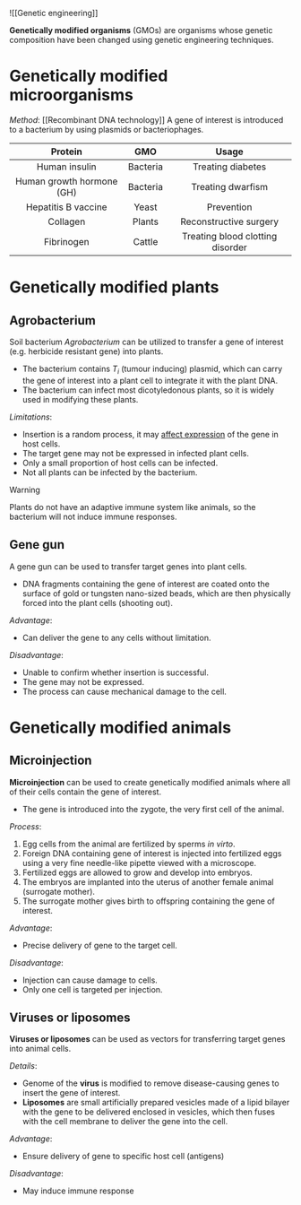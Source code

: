 ![[Genetic engineering]]

**Genetically modified organisms** (GMOs) are organisms whose <span class="hi-green">genetic composition have been changed</span> using genetic engineering techniques.

# Genetically modified microorganisms
*Method*: [[Recombinant DNA technology]]
A gene of interest is introduced to a bacterium by using <span class="hi-blue">plasmids or bacteriophages</span>.

| Protein | GMO | Usage |
| :--: | :--: | :--: |
| Human insulin | Bacteria | Treating diabetes |
| Human growth hormone (GH) | Bacteria | Treating dwarfism |
| Hepatitis B vaccine | Yeast | Prevention |
| Collagen | Plants | Reconstructive surgery |
| Fibrinogen | Cattle | Treating blood clotting disorder |

# Genetically modified plants
## Agrobacterium
Soil bacterium *Agrobacterium* can be utilized to transfer a gene of interest (e.g. herbicide resistant gene) into plants.
- The bacterium contains $T_i$ (<span class="hi-blue">tumour inducing</span>) plasmid, which can carry the gene of interest into a plant cell to integrate it with the plant DNA.
- The bacterium can infect most <span class="hi-blue">dicotyledonous plants</span>, so it is widely used in modifying these plants.

*Limitations*:
- Insertion is a <span class="hi-green">random process</span>, it may <u>affect expression</u> of the gene in host cells.
- The <span class="hi-green">target gene may not be expressed</span> in infected plant cells.
- Only a <span class="hi-green">small proportion of host cells</span> can be infected.
- <span class="hi-green">Not all plants can be infected</span> by the bacterium.

> [!warning]
> Plants do not have an adaptive immune system like animals, so the bacterium will not induce immune responses.

## Gene gun
A <span class="hi-blue">gene gun</span> can be used to transfer target genes into plant cells.
- DNA fragments containing the gene of interest are coated onto the surface of gold or tungsten nano-sized beads, which are then physically forced into the plant cells (shooting out).

*Advantage*:
- Can deliver the gene to any cells without limitation.

*Disadvantage*:
- Unable to confirm whether insertion is successful.
- The gene may not be expressed.
- The process can cause mechanical damage to the cell.

# Genetically modified animals
## Microinjection
**Microinjection** can be used to create genetically modified animals where all of their cells contain the gene of interest.
- The gene is introduced into the zygote, the very first cell of the animal.

*Process*:
1. Egg cells from the animal are fertilized by sperms *in virto*.
2. Foreign DNA containing gene of interest is injected into <span class="hi-green">fertilized eggs</span> using a very fine needle-like pipette viewed with a microscope.
3. Fertilized eggs are allowed to <span class="hi-green">grow and develop into embryos</span>.
4. The embryos are implanted into the uterus of another female animal (<span class="hi-blue">surrogate mother</span>).
5. The surrogate mother gives birth to offspring containing the gene of interest.

*Advantage*:
- Precise delivery of gene to the target cell.

*Disadvantage*:
- Injection can cause damage to cells.
- Only one cell is targeted per injection.

## Viruses or liposomes
**Viruses or liposomes** can be used as vectors for transferring target genes into animal cells.

*Details*:
- Genome of the **virus** is modified to remove disease-causing genes to insert the gene of interest.
- **Liposomes** are small artificially prepared vesicles made of a lipid bilayer with the gene to be delivered enclosed in vesicles, which then fuses with the cell membrane to deliver the gene into the cell.

*Advantage*:
- Ensure delivery of gene to specific host cell (antigens)

*Disadvantage*:
- May induce immune response